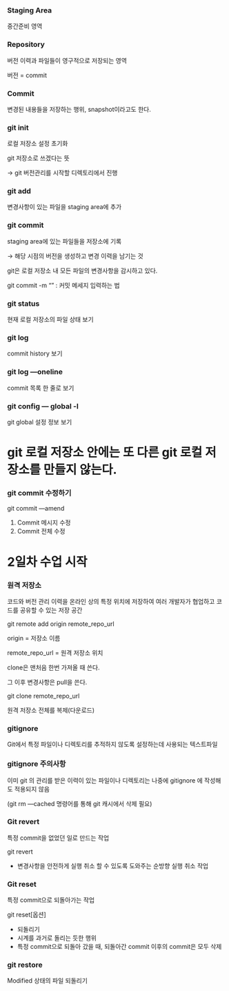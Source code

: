 ### Staging Area

중간준비 영역

### Repository

버전 이력과 파일들이 영구적으로 저장되는 영역

버전 = commit 

### Commit

변경된 내용들을 저장하는 행위, snapshot이라고도 한다.

### git init

로컬 저장소 설정 초기화

git 저장소로 쓰겠다는 뜻

→  git 버전관리를 시작할 디렉토리에서 진행

### git add

변경사항이 있는 파일을 staging area에 추가

### git commit

staging area에 있는 파일들을 저장소에 기록

→ 해당 시점의 버전을 생성하고 변경 이력을 남기는 것

git은 로컬 저장소 내 모든 파일의 변경사항을 감시하고 있다.

git commit -m “” : 커밋 메세지 입력하는 법

### git status

현재 로컬 저장소의 파일 상태 보기

### git log

commit history 보기

### git log —oneline

commit 목록 한 줄로 보기

### git config — global -l

git global 설정 정보 보기

# git 로컬 저장소 안에는 또 다른 git 로컬 저장소를 만들지 않는다.

### git commit 수정하기

git commit —amend

1. Commit 메시지 수정
2. Commit 전체 수정

# 2일차 수업 시작

### 원격 저장소

코드와 버전 관리 이력을 온라인 상의 특정 위치에 저장하여 여러 개발자가 협업하고 코드를 공유할 수 있는 저장 공간

git remote add origin remote_repo_url

origin = 저장소 이름

remote_repo_url = 원격 저장소 위치

clone은 맨처음 한번 가져올 때 쓴다.

그 이후 변경사항은 pull을 쓴다.

git clone remote_repo_url

원격 저장소 전체를 복제(다운로드)

### gitignore

Git에서 특정 파일이나 디렉토리를 추적하지 않도록 설정하는데 사용되는 텍스트파일

### gitignore 주의사항

이미 git 의 관리를 받은 이력이 있는 파일이나 디렉토리는 나중에 gitignore 에 작성해도 적용되지 않음

(git rm —cached 명령어를 통해 git 캐시에서 삭제 필요)

### Git revert

특정 commit을 없었던 일로 만드는 작업

git revert <commit id>

- 변경사항을 안전하게 실행 취소 할 수 있도록 도와주는 순방향 실행 취소 작업

### Git reset

특정 commit으로 되돌아가는 작업

git reset[옵션] <commit id>

- 되돌리기
- 시계를 과거로 돌리는 듯한 행위
- 특정 commit으로 되돌아 갔을 때, 되돌아간 commit 이후의 commit은 모두 삭제

### git restore

Modified 상태의 파일 되돌리기